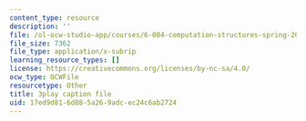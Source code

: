 ```yaml
---
content_type: resource
description: ''
file: /ol-ocw-studio-app/courses/6-004-computation-structures-spring-2017/17ed9d816d885a269adcec24c6ab2724_oi1Jb-dGsWU.vtt
file_size: 7362
file_type: application/x-subrip
learning_resource_types: []
license: https://creativecommons.org/licenses/by-nc-sa/4.0/
ocw_type: OCWFile
resourcetype: Other
title: 3play caption file
uid: 17ed9d81-6d88-5a26-9adc-ec24c6ab2724
---
```

